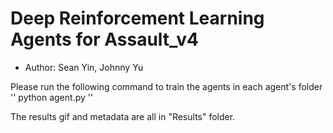 # Deep Reinforcement Learning Agents for Assault_v4
* Author: Sean Yin, Johnny Yu

Please run the following command to train the agents in each agent's folder
''
python agent.py
''

The results gif and metadata are all in "Results" folder.

